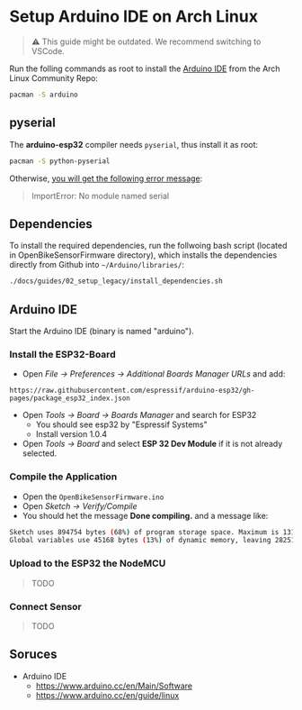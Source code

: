 # Setup Arduino IDE on Arch Linux

> ⚠️ This guide might be outdated. We recommend switching to VSCode. 


Run the folling commands as root to install the [Arduino IDE](https://www.arduino.cc/en/Main/Software) from the Arch Linux Community Repo:

```bash
pacman -S arduino
```

## pyserial

The **arduino-esp32** compiler needs `pyserial`, thus install it as root:

```bash
pacman -S python-pyserial
```

Otherwise, [you will get the following error message](https://github.com/espressif/arduino-esp32/issues/13):

> ImportError: No module named serial

## Dependencies
To install the required dependencies, run the follwoing bash script (located in OpenBikeSensorFirmware directory), which installs the dependencies directly from Github into `~/Arduino/libraries/`:

```bash
./docs/guides/02_setup_legacy/install_dependencies.sh
```

## Arduino IDE

Start the Arduino IDE (binary is named "arduino").

### Install the ESP32-Board

* Open *File -> Preferences -> Additional Boards Manager URLs* and add:
```
https://raw.githubusercontent.com/espressif/arduino-esp32/gh-pages/package_esp32_index.json
```
* Open *Tools -> Board -> Boards Manager* and search for ESP32
    * You should see esp32 by "Espressif Systems"
    * Install version 1.0.4
* Open *Tools -> Board* and select **ESP 32 Dev Module** if it is not already selected.

### Compile the Application

* Open the `OpenBikeSensorFirmware.ino`
* Open *Sketch -> Verify/Compile*
* You should het the message **Done compiling.** and a message like:

```bash
Sketch uses 894754 bytes (68%) of program storage space. Maximum is 1310720 bytes.
Global variables use 45168 bytes (13%) of dynamic memory, leaving 282512 bytes for local variables. Maximum is 327680 bytes.
```

### Upload to the ESP32 the NodeMCU

> TODO

### Connect Sensor

> TODO


## Soruces

* Arduino IDE
    * https://www.arduino.cc/en/Main/Software
    * https://www.arduino.cc/en/guide/linux
